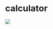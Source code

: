 # calculator
[![](http://developer.android.com/images/brand/en_app_rgb_wo_60.png)](https://play.google.com/store/apps/details?id=info.hugoyu.calculator.android)
